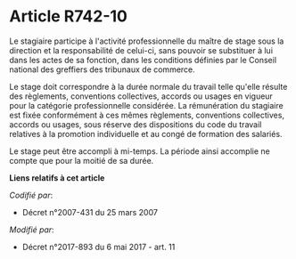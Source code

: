 # Article R742-10

Le stagiaire participe à l'activité professionnelle du maître de stage sous la direction et la responsabilité de celui-ci,
sans pouvoir se substituer à lui dans les actes de sa fonction, dans les conditions définies par le Conseil national des
greffiers des tribunaux de commerce.

Le stage doit correspondre à la durée normale du travail telle qu'elle résulte des règlements, conventions collectives,
accords ou usages en vigueur pour la catégorie professionnelle considérée. La rémunération du stagiaire est fixée
conformément à ces mêmes règlements, conventions collectives, accords ou usages, sous réserve des dispositions du code du
travail relatives à la promotion individuelle et au congé de formation des salariés.

Le stage peut être accompli à mi-temps. La période ainsi accomplie ne compte que pour la moitié de sa durée.

**Liens relatifs à cet article**

_Codifié par_:

  - Décret n°2007-431 du 25 mars 2007

_Modifié par_:

  - Décret n°2017-893 du 6 mai 2017 - art. 11
